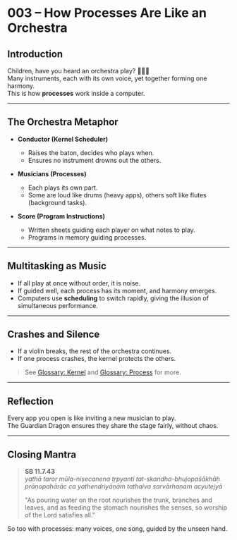 # 003 – How Processes Are Like an Orchestra

## Introduction

Children, have you heard an orchestra play? 🎻🥁🎺  
Many instruments, each with its own voice, yet together forming one harmony.  
This is how **processes** work inside a computer.

---

## The Orchestra Metaphor

- **Conductor (Kernel Scheduler)**  
  - Raises the baton, decides who plays when.  
  - Ensures no instrument drowns out the others.  

- **Musicians (Processes)**  
  - Each plays its own part.  
  - Some are loud like drums (heavy apps), others soft like flutes (background tasks).  

- **Score (Program Instructions)**  
  - Written sheets guiding each player on what notes to play.  
  - Programs in memory guiding processes.  

---

## Multitasking as Music

- If all play at once without order, it is noise.  
- If guided well, each process has its moment, and harmony emerges.  
- Computers use **scheduling** to switch rapidly, giving the illusion of simultaneous performance.  

---

## Crashes and Silence

- If a violin breaks, the rest of the orchestra continues.  
- If one process crashes, the kernel protects the others.  

> See [Glossary: Kernel](glossary.md#k) and [Glossary: Process](glossary.md#p) for more.  

---

## Reflection

Every app you open is like inviting a new musician to play.  
The Guardian Dragon ensures they share the stage fairly, without chaos.  

---

## Closing Mantra

> **SB 11.7.43**  
> *yathā taror mūla-niṣecanena tṛpyanti tat-skandha-bhujopaśākhāḥ  
> prāṇopahārāc ca yathendriyāṇāṁ tathaiva sarvārhaṇam acyutejyā*  
>  
> "As pouring water on the root nourishes the trunk, branches and leaves, and as feeding the stomach nourishes the senses, so worship of the Lord satisfies all."  

So too with processes: many voices, one song, guided by the unseen hand.
